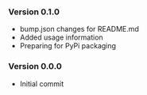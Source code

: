 ### Version 0.1.0
- bump.json changes for README.md
- Added usage information
- Preparing for PyPi packaging

### Version 0.0.0
- Initial commit
